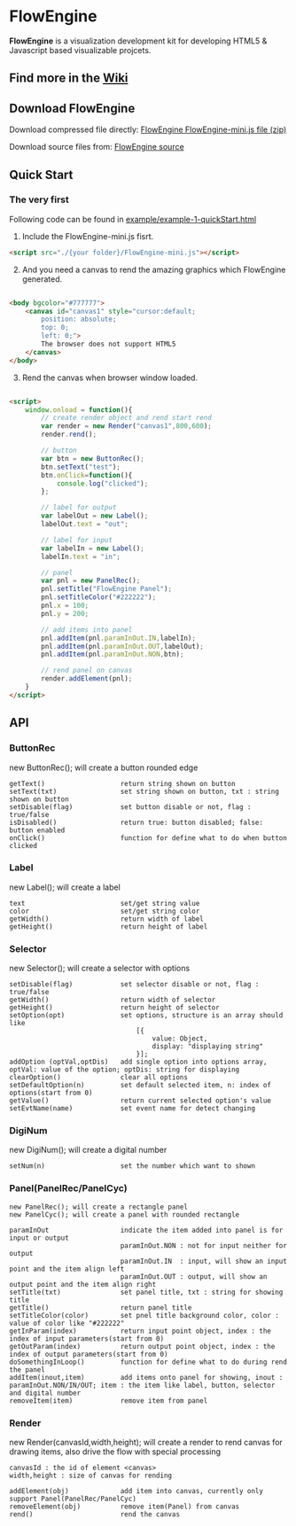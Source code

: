 # FlowEngine


**FlowEngine** is a visualization development kit for developing HTML5 & Javascript based visualizable projcets.


## Find more in the [Wiki](https://github.com/NORYOM/FE-Dev/wiki)


## Download FlowEngine

Download compressed file directly:
[FlowEngine FlowEngine-mini.js file (zip)](https://github.com/NORYOM/FE-Dev/blob/master/release/FlowEngine-mini.js.zip)

Download source files from:
[FlowEngine source](https://github.com/NORYOM/FE-Dev/blob/master/src)

## Quick Start

### The very first
Following code can be found in [example/example-1-quickStart.html](https://github.com/NORYOM/FE-Dev/blob/master/example/example-1-quickStart.html)

1. Include the FlowEngine-mini.js fisrt.

```html
<script src="./{your folder}/FlowEngine-mini.js"></script>
```

2. And you need a canvas to rend the amazing graphics which FlowEngine generated.

```html

<body bgcolor="#777777">
	<canvas id="canvas1" style="cursor:default;
		position: absolute;
		top: 0;
		left: 0;">
	    The browser does not support HTML5
	</canvas>
</body>

```

3. Rend the canvas when browser window loaded.

```html

<script>
    window.onload = function(){
        // create render object and rend start rend
        var render = new Render("canvas1",800,600);
        render.rend();

        // button
        var btn = new ButtonRec();
        btn.setText("test");
        btn.onClick=function(){
            console.log("clicked");
        };

        // label for output
        var labelOut = new Label();
        labelOut.text = "out";

        // label for input
        var labelIn = new Label();
        labelIn.text = "in";

        // panel
        var pnl = new PanelRec();
        pnl.setTitle("FlowEngine Panel");
        pnl.setTitleColor("#222222");
        pnl.x = 100;
        pnl.y = 200;

        // add items into panel
        pnl.addItem(pnl.paramInOut.IN,labelIn);
        pnl.addItem(pnl.paramInOut.OUT,labelOut);
        pnl.addItem(pnl.paramInOut.NON,btn);

        // rend panel on canvas
        render.addElement(pnl);
    }
</script>

```


## API

### ButtonRec
new ButtonRec(); will create a button rounded edge

```
getText()                   return string shown on button
setText(txt)                set string shown on button, txt : string shown on button
setDisable(flag)            set button disable or not, flag : true/false
isDisabled()                return true: button disabled; false: button enabled
onClick()                   function for define what to do when button clicked
```

### Label
new Label(); will create a label

```
text                        set/get string value
color                       set/get string color
getWidth()                  return width of label
getHeight()                 return height of label

```

### Selector
new Selector(); will create a selector with options

```
setDisable(flag)            set selector disable or not, flag : true/false
getWidth()                  return width of selector
getHeight()                 return height of selector
setOption(opt)              set options, structure is an array should like 
                                [{
                                    value: Object,
                                    display: "displaying string"
                                }];
addOption (optVal,optDis)   add single option into options array, optVal: value of the option; optDis: string for displaying
clearOption()               clear all options
setDefaultOption(n)         set default selected item, n: index of options(start from 0)
getValue()                  return current selected option's value
setEvtName(name)            set event name for detect changing
```

### DigiNum
new DigiNum(); will create a digital number

```
setNum(n)                   set the number which want to shown
```

### Panel(PanelRec/PanelCyc)
```
new PanelRec(); will create a rectangle panel
new PanelCyc(); will create a panel with rounded rectangle
```

```
paramInOut                  indicate the item added into panel is for input or output
                            paramInOut.NON : not for input neither for output
                            paramInOut.IN  : input, will show an input point and the item align left
                            paramInOut.OUT : output, will show an output point and the item align right
setTitle(txt)               set panel title, txt : string for showing title
getTitle()                  return panel title
setTitleColor(color)        set pnel title background color, color : value of color like "#222222"
getInParam(index)           return input point object, index : the index of input parameters(start from 0)
getOutParam(index)          return output point object, index : the index of output parameters(start from 0)
doSomethingInLoop()         function for define what to do during rend the panel
addItem(inout,item)         add items onto panel for showing, inout : paramInOut.NON/IN/OUT; item : the item like label, button, selector and digital number
removeItem(item)            remove item from panel
```

### Render
new Render(canvasId,width,height);  will create a render to rend canvas for drawing items, also drive the flow with special processing
```
canvasId : the id of element <canvas>
width,height : size of canvas for rending
```

```
addElement(obj)             add item into canvas, currently only support Panel(PanelRec/PanelCyc)
removeElement(obj)          remove item(Panel) from canvas
rend()                      rend the canvas
```
